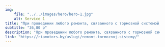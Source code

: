 ```yaml
---
img: 
    file: "../../images/hero/hero-1.jpg"
    alt: Service 1
title: "При проведении любого ремонта, связанного с тормозной системой, проверка на тормозном стенде производится обязательно и бесплатно!"
subtitle: "36,00 р"
description: "При проведении любого ремонта, связанного с тормозной системой, проверка на тормозном стенде производится обязательно и бесплатно!При проведении любого ремонта, связанного с тормозной системой, проверка на тормозном стенде производится обязательно и бесплатно!При проведении любого ремонта, связанного с тормозной системой, проверка на тормозном стенде производится обязательно и бесплатно!При проведении любого ремонта, связанного с тормозной системой, проверка на тормозном стенде производится обязательно и бесплатно!"
link: "https://riamotors.by/uslugi/remont-tormoznoj-sistemy/"
---
```

